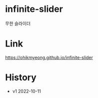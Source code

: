 # infinite-slider
무한 슬라이더

# Link
https://ohikmyeong.github.io/infinite-slider

# History
* v1 2022-10-11